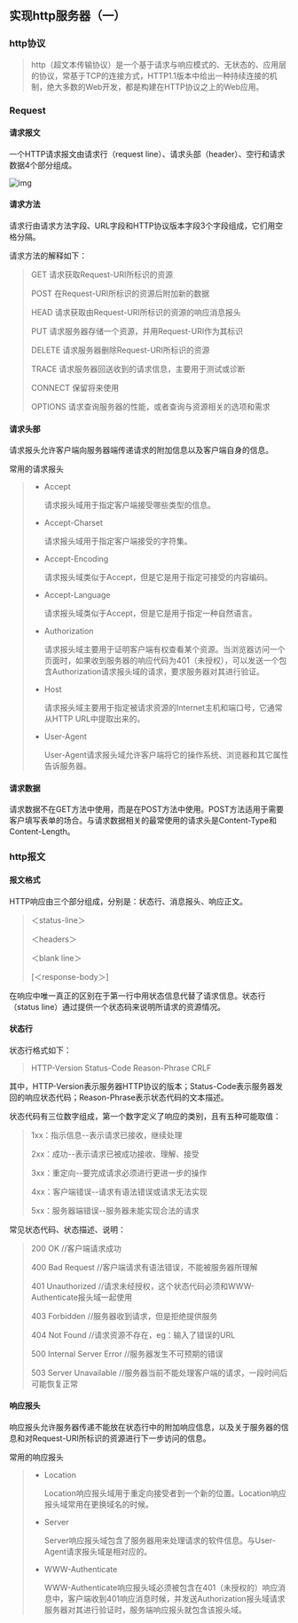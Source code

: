 ## 实现http服务器（一）

### http协议

>  http（超文本传输协议）是一个基于请求与响应模式的、无状态的、应用层的协议，常基于TCP的连接方式，HTTP1.1版本中给出一种持续连接的机制，绝大多数的Web开发，都是构建在HTTP协议之上的Web应用。

### Request

#### 请求报文

一个HTTP请求报文由请求行（request line）、请求头部（header）、空行和请求数据4个部分组成。

![img](https://pic002.cnblogs.com/images/2012/426620/2012072810301161.png)

#### 请求方法

请求行由请求方法字段、URL字段和HTTP协议版本字段3个字段组成，它们用空格分隔。

请求方法的解释如下：

> GET     请求获取Request-URI所标识的资源
>
> POST    在Request-URI所标识的资源后附加新的数据
>
> HEAD    请求获取由Request-URI所标识的资源的响应消息报头
>
> PUT     请求服务器存储一个资源，并用Request-URI作为其标识
>
> DELETE  请求服务器删除Request-URI所标识的资源
>
> TRACE   请求服务器回送收到的请求信息，主要用于测试或诊断
>
> CONNECT 保留将来使用
>
> OPTIONS 请求查询服务器的性能，或者查询与资源相关的选项和需求

#### 请求头部

请求报头允许客户端向服务器端传递请求的附加信息以及客户端自身的信息。

常用的请求报头

> * Accept	
>
>   请求报头域用于指定客户端接受哪些类型的信息。
>
> * Accept-Charset	
>
>   请求报头域用于指定客户端接受的字符集。
>
> * Accept-Encoding	
>
>   请求报头域类似于Accept，但是它是用于指定可接受的内容编码。
>
> * Accept-Language	
>
>   请求报头域类似于Accept，但是它是用于指定一种自然语言。
>
> * Authorization	
>
>   请求报头域主要用于证明客户端有权查看某个资源。当浏览器访问一个页面时，如果收到服务器的响应代码为401（未授权），可以发送一个包含Authorization请求报头域的请求，要求服务器对其进行验证。
>
> * Host	
>
>   请求报头域主要用于指定被请求资源的Internet主机和端口号，它通常从HTTP URL中提取出来的。
>
> * User-Agent
>
>   User-Agent请求报头域允许客户端将它的操作系统、浏览器和其它属性告诉服务器。

#### 请求数据

请求数据不在GET方法中使用，而是在POST方法中使用。POST方法适用于需要客户填写表单的场合。与请求数据相关的最常使用的请求头是Content-Type和Content-Length。



### http报文

#### 报文格式

HTTP响应由三个部分组成，分别是：状态行、消息报头、响应正文。

> ＜status-line＞
>
> ＜headers＞
>
> ＜blank line＞
>
> [＜response-body＞]

在响应中唯一真正的区别在于第一行中用状态信息代替了请求信息。状态行（status line）通过提供一个状态码来说明所请求的资源情况。

#### 状态行

状态行格式如下：

>  HTTP-Version Status-Code Reason-Phrase CRLF

其中，HTTP-Version表示服务器HTTP协议的版本；Status-Code表示服务器发回的响应状态代码；Reason-Phrase表示状态代码的文本描述。

状态代码有三位数字组成，第一个数字定义了响应的类别，且有五种可能取值：

> 1xx：指示信息--表示请求已接收，继续处理
>
> 2xx：成功--表示请求已被成功接收、理解、接受
>
> 3xx：重定向--要完成请求必须进行更进一步的操作
>
> 4xx：客户端错误--请求有语法错误或请求无法实现
>
> 5xx：服务器端错误--服务器未能实现合法的请求

常见状态代码、状态描述、说明：

> 200 OK      //客户端请求成功
>
> 400 Bad Request  //客户端请求有语法错误，不能被服务器所理解
>
> 401 Unauthorized //请求未经授权，这个状态代码必须和WWW-Authenticate报头域一起使用 
>
> 403 Forbidden  //服务器收到请求，但是拒绝提供服务
>
> 404 Not Found  //请求资源不存在，eg：输入了错误的URL
>
> 500 Internal Server Error //服务器发生不可预期的错误
>
> 503 Server Unavailable  //服务器当前不能处理客户端的请求，一段时间后可能恢复正常

 #### 响应报头

响应报头允许服务器传递不能放在状态行中的附加响应信息，以及关于服务器的信息和对Request-URI所标识的资源进行下一步访问的信息。

常用的响应报头

> * Location
>
>   Location响应报头域用于重定向接受者到一个新的位置。Location响应报头域常用在更换域名的时候。
>
> * Server
>
>   Server响应报头域包含了服务器用来处理请求的软件信息。与User-Agent请求报头域是相对应的。
>
> * WWW-Authenticate
>
>   WWW-Authenticate响应报头域必须被包含在401（未授权的）响应消息中，客户端收到401响应消息时候，并发送Authorization报头域请求服务器对其进行验证时，服务端响应报头就包含该报头域。